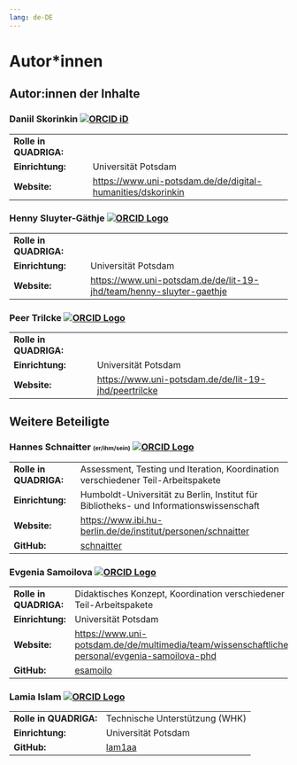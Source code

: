 ```yaml
---
lang: de-DE
---
```

# Autor\*innen

<h2>Autor:innen der Inhalte</h2>

<h3>Daniil Skorinkin <a href="https://orcid.org/0000-0002-1845-9974" target="_blank"><img src="https://info.orcid.org/wp-content/uploads/2019/11/orcid_16x16.png" alt="ORCID iD"></a></h3>

<table style="margin-left: 0">
<tr>
<td><b>Rolle in QUADRIGA:</b></td>
<td></td>
</tr>
<tr>
<td><b>Einrichtung:</b></td>
<td>Universität Potsdam</td>
</tr>
<tr>
<td><b>Website:</b></td>
<td><a href="https://www.uni-potsdam.de/de/digital-humanities/dskorinkin" class="external-link" target="_blank">https://www.uni-potsdam.de/de/digital-humanities/dskorinkin</a></td>
</tr>
</table>

<h3>Henny Sluyter-Gäthje <a href="https://orcid.org/0000-0003-2969-3237" target="_blank"><img src="https://info.orcid.org/wp-content/uploads/2019/11/orcid_16x16.png" alt="ORCID Logo"></a></h3>
<table style="margin-left: 0">
<tr>
<td><b>Rolle in QUADRIGA:</b></td>
<td></td>
</tr>
<tr>
<td><b>Einrichtung:</b></td>
<td>Universität Potsdam</td>
</tr>
<tr>
<td><b>Website:</b></td>
<td><a href="https://www.uni-potsdam.de/de/lit-19-jhd/team/henny-sluyter-gaethje" class="external-link" target="_blank">https://www.uni-potsdam.de/de/lit-19-jhd/team/henny-sluyter-gaethje</a></td>
</tr>
</table>

<h3>Peer Trilcke <a href="https://orcid.org/0000-0002-1421-4320" target="_blank"><img src="https://info.orcid.org/wp-content/uploads/2019/11/orcid_16x16.png" alt="ORCID Logo"></a></h3>
<table style="margin-left: 0">
<tr>
<td><b>Rolle in QUADRIGA:</b></td>
<td></td>
</tr>
<tr>
<td><b>Einrichtung:</b></td>
<td>Universität Potsdam</td>
</tr>
<tr>
<td><b>Website:</b></td>
<td><a href="https://www.uni-potsdam.de/de/lit-19-jhd/peertrilcke" class="external-link" target="_blank">https://www.uni-potsdam.de/de/lit-19-jhd/peertrilcke</a></td>
</tr>
</table>

<h2>Weitere Beteiligte</h2>

<h3>Hannes Schnaitter <span style="font-size:8pt">(er/ihm/sein)</span> <a href="https://orcid.org/0000-0002-1602-6032" target="_blank"><img src="https://info.orcid.org/wp-content/uploads/2019/11/orcid_16x16.png" alt="ORCID Logo"></a></h3>
<table style="margin-left: 0">
<tr>
<td><b>Rolle in QUADRIGA:</b></td>
<td>Assessment, Testing und Iteration, Koordination verschiedener Teil-Arbeitspakete</td>
</tr>
<tr>
<td><b>Einrichtung:</b></td>
<td>Humboldt-Universität zu Berlin, Institut für Bibliotheks- und Informationswissenschaft</td>
</tr>
<tr>
<td><b>Website:</b></td>
<td><a href="https://www.ibi.hu-berlin.de/de/institut/personen/schnaitter" class="external-link" target="_blank">https://www.ibi.hu-berlin.de/de/institut/personen/schnaitter</a></td>
</tr>
<tr>
<td><b>GitHub:</b></td>
<td><a href="https://github.com/schnaitter" class="external-link" target="_blank">schnaitter</a></td>
</tr>
</table>

<h3> Evgenia Samoilova <a href="https://orcid.org/0000-0003-3858-901X" target="_blank"><img src="https://info.orcid.org/wp-content/uploads/2019/11/orcid_16x16.png" alt="ORCID Logo"></a></h3>
<table style="margin-left: 0">
<tr>
<td><b>Rolle in QUADRIGA:</b></td>
<td>Didaktisches Konzept, Koordination verschiedener Teil-Arbeitspakete</td>
</tr>
<tr>
<td><b>Einrichtung:</b></td>
<td>Universität Potsdam</td>
</tr>
<tr>
<td><b>Website:</b></td>
<td><a href="https://www.uni-potsdam.de/de/multimedia/team/wissenschaftliches-personal/evgenia-samoilova-phd" class="external-link" target="_blank">https://www.uni-potsdam.de/de/multimedia/team/wissenschaftliches-personal/evgenia-samoilova-phd</td>
</tr>
<tr>
<td><b>GitHub:</b></td>
<td><a href="https://github.com/esamoilo" class="external-link" target="_blank">esamoilo</a></td>
</tr>
</table>

<h3>Lamia Islam <a href="https://orcid.org/0009-0001-1879-9880" target="_blank"><img src="https://info.orcid.org/wp-content/uploads/2019/11/orcid_16x16.png" alt="ORCID Logo"></a></h3>
<table style="margin-left: 0">
<tr>
<td><b>Rolle in QUADRIGA:</b></td>
<td>Technische Unterstützung (WHK)</td>
</tr>
<tr>
<td><b>Einrichtung:</b></td>
<td>Universität Potsdam</td>
</tr>
<tr>
<td><b>GitHub:</b></td>
<td><a href="https://github.com/lam1aa" class="external-link" target="_blank">lam1aa</a></td>
</tr>
</table>
